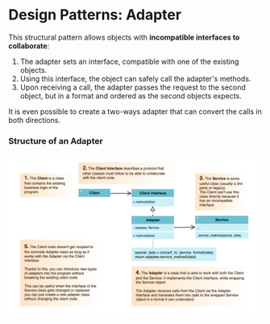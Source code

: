 # Design Patterns: Adapter

This structural pattern allows objects with __incompatible interfaces to collaborate__:

1. The adapter sets an interface, compatible with one of the existing objects.
2. Using this interface, the object can safely call the adapter's methods.
3. Upon receiving a call, the adapter passes the request to the second object, but in a format and ordered as the second objects expects.

It is even possible to create a two-ways adapter that can convert the calls in both directions.

### Structure of an Adapter

![Structure of an Adapter pattern](./adapter.png)